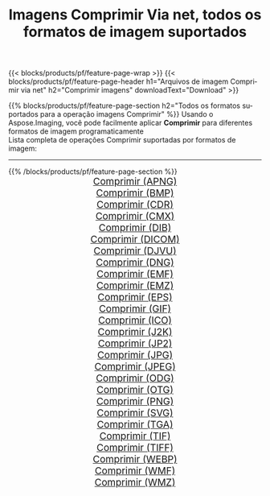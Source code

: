 ﻿---
title: Imagens Comprimir Via net, todos os formatos de imagem suportados 
weight: 3920
url: /pt/net/compress 
lang: pt
langdirlevel: 2
locales: zh-hans,ja,it,ru,de,es,fr,nl,id,lt,pl,pt,vi,tr,ko,zh-hant,ar,hi,th,sv,cs,uk,he
description: Usando Aspose.Imaging, você pode facilmente imagens Comprimir Via net
---

{{< blocks/products/pf/feature-page-wrap >}}
{{< blocks/products/pf/feature-page-header h1="Arquivos de imagem Comprimir via net" h2="Comprimir imagens" downloadText="Download" >}}


{{% blocks/products/pf/feature-page-section  h2="Todos os formatos suportados para a operação imagens Comprimir" %}}
Usando o Aspose.Imaging, você pode facilmente aplicar **Comprimir** para diferentes formatos de imagem programaticamente
<br/>
Lista completa de operações Comprimir suportadas por formatos de imagem:
<hr/>
{{% /blocks/products/pf/feature-page-section %}}
<div class="container-fluid productfamilypage bg-gray">
    <div class="convertypes bg-gray agp-content section">
        <div class="container">
		<div class="row other-converters" style="gap: 10px;font-size: 19px;text-align:center;">
		    <div class='col-md-2 other-converter remove-lp remove-rp'><a href="/imaging/pt/net/compress/apng" style="padding:15px;">Comprimir (APNG)</a></div><div class='col-md-2 other-converter remove-lp remove-rp'><a href="/imaging/pt/net/compress/bmp" style="padding:15px;">Comprimir (BMP)</a></div><div class='col-md-2 other-converter remove-lp remove-rp'><a href="/imaging/pt/net/compress/cdr" style="padding:15px;">Comprimir (CDR)</a></div><div class='col-md-2 other-converter remove-lp remove-rp'><a href="/imaging/pt/net/compress/cmx" style="padding:15px;">Comprimir (CMX)</a></div><div class='col-md-2 other-converter remove-lp remove-rp'><a href="/imaging/pt/net/compress/dib" style="padding:15px;">Comprimir (DIB)</a></div><div class='col-md-2 other-converter remove-lp remove-rp'><a href="/imaging/pt/net/compress/dicom" style="padding:15px;">Comprimir (DICOM)</a></div><div class='col-md-2 other-converter remove-lp remove-rp'><a href="/imaging/pt/net/compress/djvu" style="padding:15px;">Comprimir (DJVU)</a></div><div class='col-md-2 other-converter remove-lp remove-rp'><a href="/imaging/pt/net/compress/dng" style="padding:15px;">Comprimir (DNG)</a></div><div class='col-md-2 other-converter remove-lp remove-rp'><a href="/imaging/pt/net/compress/emf" style="padding:15px;">Comprimir (EMF)</a></div><div class='col-md-2 other-converter remove-lp remove-rp'><a href="/imaging/pt/net/compress/emz" style="padding:15px;">Comprimir (EMZ)</a></div><div class='col-md-2 other-converter remove-lp remove-rp'><a href="/imaging/pt/net/compress/eps" style="padding:15px;">Comprimir (EPS)</a></div><div class='col-md-2 other-converter remove-lp remove-rp'><a href="/imaging/pt/net/compress/gif" style="padding:15px;">Comprimir (GIF)</a></div><div class='col-md-2 other-converter remove-lp remove-rp'><a href="/imaging/pt/net/compress/ico" style="padding:15px;">Comprimir (ICO)</a></div><div class='col-md-2 other-converter remove-lp remove-rp'><a href="/imaging/pt/net/compress/j2k" style="padding:15px;">Comprimir (J2K)</a></div><div class='col-md-2 other-converter remove-lp remove-rp'><a href="/imaging/pt/net/compress/jp2" style="padding:15px;">Comprimir (JP2)</a></div><div class='col-md-2 other-converter remove-lp remove-rp'><a href="/imaging/pt/net/compress/jpg" style="padding:15px;">Comprimir (JPG)</a></div><div class='col-md-2 other-converter remove-lp remove-rp'><a href="/imaging/pt/net/compress/jpeg" style="padding:15px;">Comprimir (JPEG)</a></div><div class='col-md-2 other-converter remove-lp remove-rp'><a href="/imaging/pt/net/compress/odg" style="padding:15px;">Comprimir (ODG)</a></div><div class='col-md-2 other-converter remove-lp remove-rp'><a href="/imaging/pt/net/compress/otg" style="padding:15px;">Comprimir (OTG)</a></div><div class='col-md-2 other-converter remove-lp remove-rp'><a href="/imaging/pt/net/compress/png" style="padding:15px;">Comprimir (PNG)</a></div><div class='col-md-2 other-converter remove-lp remove-rp'><a href="/imaging/pt/net/compress/svg" style="padding:15px;">Comprimir (SVG)</a></div><div class='col-md-2 other-converter remove-lp remove-rp'><a href="/imaging/pt/net/compress/tga" style="padding:15px;">Comprimir (TGA)</a></div><div class='col-md-2 other-converter remove-lp remove-rp'><a href="/imaging/pt/net/compress/tif" style="padding:15px;">Comprimir (TIF)</a></div><div class='col-md-2 other-converter remove-lp remove-rp'><a href="/imaging/pt/net/compress/tiff" style="padding:15px;">Comprimir (TIFF)</a></div><div class='col-md-2 other-converter remove-lp remove-rp'><a href="/imaging/pt/net/compress/webp" style="padding:15px;">Comprimir (WEBP)</a></div><div class='col-md-2 other-converter remove-lp remove-rp'><a href="/imaging/pt/net/compress/wmf" style="padding:15px;">Comprimir (WMF)</a></div><div class='col-md-2 other-converter remove-lp remove-rp'><a href="/imaging/pt/net/compress/wmz" style="padding:15px;">Comprimir (WMZ)</a></div>
                </div>
        </div>
    </div>
</div>
<br/>
